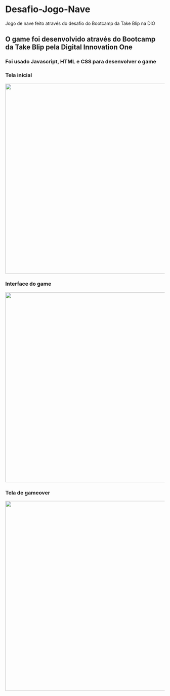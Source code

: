 # Desafio-Jogo-Nave
Jogo de nave feito através do desafio do Bootcamp da Take Blip na DIO

## O game foi desenvolvido através do Bootcamp da Take Blip pela Digital Innovation One
### Foi usado Javascript, HTML e CSS para desenvolver o game

### Tela inicial
<div align="center">
<img src="https://user-images.githubusercontent.com/78154866/155575130-e69b645b-60aa-4c8e-b864-c74fe622a843.png" width=600px />
</div>

### Interface do game
<div align="center">
<img src="https://user-images.githubusercontent.com/78154866/155575180-ca2e8d4d-54bf-4ad8-92e4-61a5c8cda325.png" width=600px />
</div>

### Tela de gameover
<div align="center">
<img src="https://user-images.githubusercontent.com/78154866/155575226-fe5dca32-f38c-4491-8188-594b95ab3a81.png" width=600px />
</div>
